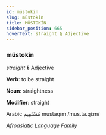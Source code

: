 ```yaml
---
id: müstokin
slug: müstokin
title: MÜSTOKİN
sidebar_position: 665
hoverText: straight § Adjective
---
```


### müstokin

*straight* **§** Adjective

**Verb**: to be straight

**Noun**: straightness

**Modifier**: straight

Arabic مُسْتَقِيم mustaqīm /mus.ta.qiːm/

*Afroasiatic Language Family*